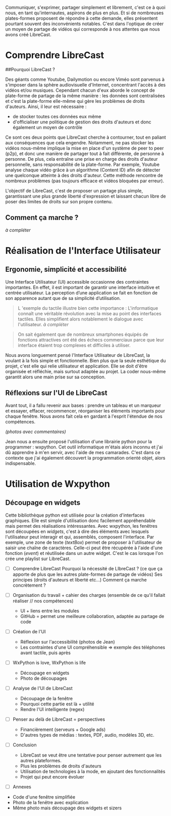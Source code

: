 Communiquer, s'exprimer, partager simplement et librement, c'est ce à quoi nous, en tant qu'internautes, aspirons de plus en plus. Et si de nombreuses plates-formes proposent de répondre à cette demande, elles présentent pourtant souvent des inconvénients notables. C'est dans l'optique de créer un moyen de partage de vidéos qui corresponde à nos attentes que nous avons créé LibreCast.

# Comprendre LibreCast

##Pourquoi LibreCast ?

Des géants comme Youtube, Dailymotion ou encore Viméo sont parvenus à s'imposer dans la sphère audiovisuelle d'Internet, concentrant l'accès à des vidéos et/ou musiques. Cependant chacun d'eux aborde le concept de plate-forme de partage de la même manière : les données sont centralisées et c'est la plate-forme elle-même qui gère les problèmes de droits d'auteurs. Ainsi, il leur est nécessaire :
 * de stocker toutes ces données eux même
 * d'officialiser une politique de gestion des droits d'auteurs et donc également un moyen de contrôle
 
Ce sont ces deux points que LibreCast cherche à contourner, tout en paliant aux conséquences que cela engendre. Notamment, ne pas stocker les vidéos nous-même implique la mise en place d'un système de peer to peer (p2p), et donc une manière de partager tout à fait différente, de personne à personne. De plus, cela entraîne une prise en charge des droits d'auteur personnelle, sans responsabilité de la plate-forme. Par exemple, Youtube analyse chaque vidéo grâce à un algorithme (Content ID) afin de détecter une quelconque atteinte à des droits d'auteur. Cette méthode rencontre de nombreux problèmes (pas toujours efficace et vidéos bloquées par erreur). 

L'objectif de LibreCast, c'est de proposer un partage plus simple, garantissant une plus grande liberté d'expression et laissant chacun libre de poser des limites de droits sur son propre contenu.

## Comment ça marche ?
_à compléter_

# Réalisation de l'Interface Utilisateur

## Ergonomie, simplicité et accessibilité
Une Interface Utilisateur (UI) accessible occasionne des contraintes importantes. En effet, il est important de garantir une interface intuitive et centrée utilisateur. La perception d’une application se fait en fonction de son apparence autant que de sa simplicité d’utilisation. 

> L 'exemple du tactile illustre bien cette importance :
> L'informatique connaît une véritable révolution avec la mise au point des interfaces tactiles. Elles simplifient alors notablement le dialogue avec l'utilisateur. 
> _à compléter_

> On sait également que de nombreux smartphones équipés de fonctions attractives ont été des échecs commerciaux parce que leur interface étaient trop complexes et difficiles à utiliser.

Nous avons longuement pensé l'Interface Utilisateur de LibreCast, la voulant à la fois simple et fonctionnelle. Bien plus que la seule esthétique du projet, c'est elle qui relie utilisateur et application. Elle se doit d'être organisée et réfléchie, mais surtout adaptée au projet. La coder nous-même garantit alors une main prise sur sa conception. 

## Réflexions sur l'UI de LibreCast
Avant tout, il a fallu revenir aux bases : prendre un tableau et un marqueur et essayer, effacer, recommencer, réorganiser les éléments importants pour chaque fenêtre. Nous avons fait cela en gardant à l'esprit l'étendue de nos compétences. 

_(photos avec commentaires)_

Jean nous a ensuite proposé l'utilisation d'une librairie python pour la programmer : wxpython. Cet outil informatique m'étais alors inconnu et j'ai dû apprendre à m'en servir, avec l'aide de mes camarades. C'est dans ce contexte que j'ai également découvert la programmation orienté objet, alors indispensable.

# Utilisation de Wxpython

## Découpage en widgets
Cette bibliothèque python est utilisée pour la création d'interfaces graphiques. Elle est simple d'utilisation donc facilement appréhendable mais permet des réalisations intéressantes. Avec wxpython, les fenêtres sont découpées en _widgets_, c'est à dire des éléments avec lesquels l'utilisateur peut interagir et qui, assemblés, composent l'interface. Par exemple, une zone de texte (_textBox_) permet de proposer à l'utilisateur de saisir une chaîne de caractères. Celle-ci peut être récupérée à l'aide d'une fonction (_event_) et réutilisée dans un autre widget. C'est le cas lorsque l'on crée une playlist sur LibreCast.



- [ ]  Comprendre LibreCast
Pourquoi la nécessité de LIbreCast ? (ce que ça apporte de plus que les autres plate-formes de partage de vidéos)
Ses principes (droits d'auteurs et liberté etc...)
Comment ça marche concrètement ?

- [ ] Organisation du travail + cahier des charges (ensemble de ce qu'il fallait réaliser // nos compétences)
  * UI + liens entre les modules
  * GitHub = permet une meilleure collaboration, adaptée au partage de code

- [ ] Création de l'UI
  * Réflexion sur l'accessibilité (photos de Jean)
  * Les contraintes d'une UI compréhensible
  => exemple des téléphones avant tactile, puis après

- [ ] WxPython is love, WxPython is life
  * Découpage en widgets
  * Photo de découpages
  
- [ ] Analyse de l'UI de LibreCast
  * Découpage de la fenêtre
  * Pourquoi cette partie est là + utilité
  * Rendre l'UI intelligente (regex)

- [ ] Penser au delà de LibreCast = perspectives
  * Financièrement (serveurs + Google ads)
  * D'autres types de médias : textes, PDF, audio, modèles 3D, etc.

- [ ] Conclusion
  * LibreCast se veut être une tentative pour penser autrement que les autres plateformes.
  * Plus les problèmes de droits d'auteurs
  * Utilisation de technologies à la mode, en ajoutant des fonctionnalités
  * Projet qui peut encore évoluer

- [ ] Annexes
 * Code d'une fenêtre simplifiée
 * Photo de la fenêtre avec explication
 * Même photo mais découpage des widgets et sizers

